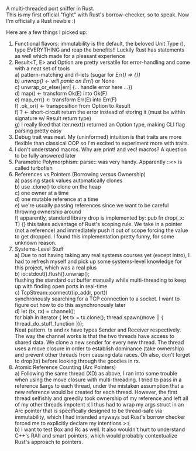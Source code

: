 A multi-threaded port sniffer in Rust.   
This is my first official "fight" with Rust's borrow-checker, so to speak. Now I'm officially a Rust newbie :)

Here are a few things I picked up:
1) Functional flavors: immutability is the default, the beloved Unit Type (), type EVERYTHING and reap the benefits!! Luckily Rust has statements as well which made for a pleasant experience   
2) Result<T, E> and Option<T> are pretty versatile for error-handling and come with a neat set of tools   
   a) pattern-matching and if-lets (sugar for Err(_) => {})   
   b) unwrap() <- will panic on Err(_) or None   
   c) unwrap_or_else(|err| {... handle error here ...})   
   d) map() <- transform Ok(E) into Ok(F)   
   e) map_err() <- transform Err(E) into Err(F)   
   f) .ok_or() <- transposition from Option to Result   
   f) ? <- short-circuit return the error instead of storing it (must be within signature w/ Result return type)   
   g) I really liked that iter.next() returned an Option type, making CLI flag parsing pretty easy   
3) Debug trait was neat. My (uninformed) intuition is that traits are more flexible than classical OOP so
                          I'm excited to experiment more with traits.   
4) I don't understand macros. Why are print! and vec! macros? A question to be fully answered later   
5) Parametric Polymorphism: parse::<T> was very handy. Apparently ::<> is called turbofish   
6) References vs Pointers (Borrowing versus Ownership)   
   a) passing stack values automatically clones   
   b) use .clone() to clone on the heap   
   c) one owner at a time   
   d) one mutable reference at a time   
   e) we're usually passing references since we want to be careful throwing ownership around   
   f) apparently, standard library drop is implemented by: pub fn drop<T>(_x: T) {}
       this takes advantage of Rust's scoping rule. We take in a pointer (not a reference) and
       immediately push it out of scope forcing the value to get dropped. I found this
       implementation pretty funny, for some unknown reason.   
7) Systems-Level Stuff   
   a) Due to not having taking any real systems courses yet (except intro), I had to refresh myself and pick
      up some systems-level knowledge for this project, which was a real plus   
   b) io::stdout().flush().unwrap();   
       flushing the standard out buffer manually while multi-threading to keep up with finding open ports in real-time   
   c) TcpStream::connect((ip_addr, port))   
       synchronously searching for a TCP connection to a socket. I want to figure out how to do this asynchronously later   
   d) let (tx, rx) = channel();   
        for blah in iterator { let tx = tx.clone(); thread.spawn(move || { thread_do_stuff_function })};   
       Neat pattern. tx and rx have types Sender<T> and Receiver<T> respectively. The way the channel works is that the
       two threads have access to shared data. We clone a new sender for every new thread. The thread uses a move closure
       in order to establish dominance (take ownership) and prevent other threads from causing data races. Oh also, don't
       forget to drop(tx) before looking through the goodies in rx.     
9) Atomic Reference Counting (Arc Pointers)   
   a) Following the same thread (XD) as above, I ran into some trouble when using the move closure with multi-threading.
     I tried to pass in a reference &args to each thread, under the mistaken assumption that a new reference would be
     created for each thread. However, the first thread selfishly and greedily took ownership of my reference and left
     all of my other threads impotent :( I thus had to wrap my args struct in an Arc pointer that is specifically
     designed to be thread-safe via immutability, which I had intended anyways but Rust's borrow checker forced me to
     explicitly declare my intentions >:(   
   b) I want to test Box<T> and Rc<T> as well. It also wouldn't hurt to understand C++'s RAII and smart pointers, which
    would probably contextualize Rust's approach to pointers.   
